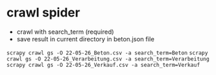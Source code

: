 # crawl spider
- crawl with search_term (required)
- save result in current directory in beton.json file
 
`scrapy crawl gs -O 22-05-26_Beton.csv -a search_term=Beton`
`scrapy crawl gs -O 22-05-26_Verarbeitung.csv -a search_term=Verarbeitung`
`scrapy crawl gs -O 22-05-26_Verkauf.csv -a search_term=Verkauf`